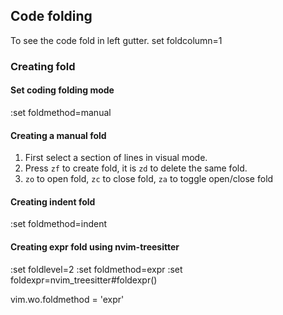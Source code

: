 ## Code folding

To see the code fold in left gutter.
set foldcolumn=1

### Creating fold
#### Set coding folding mode
:set foldmethod=manual

#### Creating a manual fold
1. First select a section of lines in visual mode.
2. Press `zf` to create fold, it is `zd` to delete the same fold.
3. `zo` to open fold, `zc` to close fold, `za` to toggle open/close fold


#### Creating indent fold
:set foldmethod=indent


#### Creating expr fold using nvim-treesitter
:set foldlevel=2
:set foldmethod=expr
:set foldexpr=nvim_treesitter#foldexpr()


vim.wo.foldmethod = 'expr'
